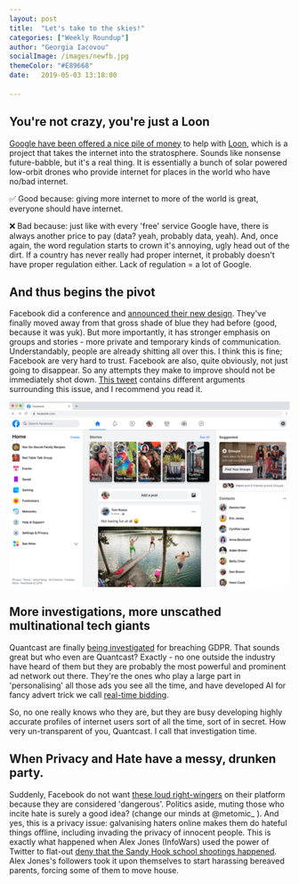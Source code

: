 ```yaml
---
layout: post
title:  "Let's take to the skies!"
categories: ["Weekly Roundup"]
author: "Georgia Iacovou"
socialImage: /images/newfb.jpg
themeColor: "#E89668"
date:   2019-05-03 13:18:00

---
```

## You're not crazy, you're just a Loon

[Google have been offered a nice pile of money](https://www.bloomberg.com/news/articles/2019-04-25/softbank-unit-invests-125-million-in-alphabet-s-loon-balloons) to help with [Loon](https://x.company/projects/loon/), which is a project that takes the internet into the stratosphere. Sounds like nonsense future-babble, but it's a real thing. It is essentially a bunch of solar powered low-orbit drones who provide internet for places in the world who have no/bad internet. 

✅ Good because: giving more internet to more of the world is great, everyone should have internet.

❌ Bad because: just like with every 'free' service Google have, there is always another price to pay (data? yeah, probably data, yeah). And, once again, the word regulation starts to crown it's annoying, ugly head out of the dirt. If a country has never really had proper internet, it probably doesn't have proper regulation either. Lack of regulation = a lot of Google.

## And thus begins the pivot

Facebook did a conference and [announced their new design](https://www.nytimes.com/2019/04/30/technology/facebook-private-communication-groups.html). They've finally moved away from that gross shade of blue they had before (good, because it was yuk). But more importantly, it has stronger emphasis on groups and stories - more private and temporary kinds of communication. Understandably, people are already shitting all over this. I think this is fine; Facebook are very hard to trust. Facebook are also, quite obviously, not just going to disappear. So any attempts they make to improve should not be immediately shot down. [This tweet](https://twitter.com/systemantix/status/1123522453597229056) contains different arguments surrounding this issue, and I recommend you read it.

![](/images/newfb.jpg)

## More investigations, more unscathed multinational tech giants

Quantcast are finally [being investigated](https://techcrunch.com/2019/05/02/adtech-veteran-quantcast-is-latest-tech-giant-to-face-gdpr-privacy-probe/) for breaching GDPR. That sounds great but who even are Quantcast? Exactly - no one outside the industry have heard of them but they are probably the most powerful and prominent ad network out there. They're the ones who play a large part in 'personalising' all those ads you see all the time, and have developed AI for fancy advert trick we call [real-time bidding](https://blog.metomic.io/main/2019/03/29/RTB-fast-secret-auctions-with-your-data/html). 

So, no one really knows who they are, but they are busy developing highly accurate profiles of internet users sort of all the time, sort of in secret. How very un-transparent of you, Quantcast. I call that investigation time. 

## When Privacy and Hate have a messy, drunken party.

Suddenly, Facebook do not want [these loud right-wingers](http://www.theverge.com/2019/5/2/18526964/facebook-ban-alex-jones-laura-loomer-milo-louis-farrakhan) on their platform because they are  considered 'dangerous'. Politics aside, muting those who incite hate is surely a good idea? (change our minds at @metomic_ ).  And yes, this is a privacy issue: galvanising haters online makes them do hateful things offline, including invading the privacy of innocent people. This is exactly what happened when Alex Jones (InfoWars) used the power of Twitter to flat-out [deny that the Sandy Hook school shootings happened](https://www.esquire.com/news-politics/a26339067/sandy-hook-parents-depose-alex-jones-parkland-anniversary/). Alex Jones's followers took it upon themselves to start harassing bereaved parents, forcing some of them to move house.